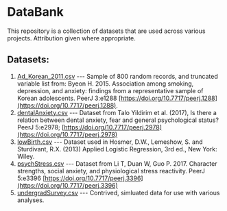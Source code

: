 # DataBank

This repository is a collection of datasets that are used across various projects. Attribution given where appropriate.

## Datasets:

1. [Ad_Korean_2011.csv](https://michaeljmahometa.github.io/DataBank/Ad_Korean_2011.csv) --- Sample of 800 random records, and truncated variable list from: Byeon H. 2015. Association among smoking, depression, and anxiety: findings from a representative sample of Korean adolescents. PeerJ 3:e1288 [https://doi.org/10.7717/peerj.1288](https://doi.org/10.7717/peerj.1288). 
2. [dentalAnxiety.csv](https://michaeljmahometa.github.io/DataBank/dentalAnxiety.csv) --- Dataset from Talo Yildirim et al. (2017), Is there a relation between dental anxiety, fear and general psychological status? PeerJ 5:e2978; [https://doi.org/10.7717/peerj.2978](https://doi.org/10.7717/peerj.2978)
3. [lowBirth.csv](https://michaeljmahometa.github.io/DataBank/lowBirth.csv) --- Dataset used in Hosmer, D.W., Lemeshow, S. and Sturdivant, R.X. (2013) Applied Logistic Regression, 3rd ed., New York: Wiley. 
4. [psychStress.csv](https://michaeljmahometa.github.io/DataBank/psychStress.csv) --- Dataset from Li T, Duan W, Guo P. 2017. Character strengths, social anxiety, and physiological stress reactivity. PeerJ 5:e3396 [https://doi.org/10.7717/peerj.3396](https://doi.org/10.7717/peerj.3396)
5. [undergradSurvey.csv](https://michaeljmahometa.github.io/DataBank/undergradSurvey.csv) --- Contrived, simluated data for use with various analyses.
